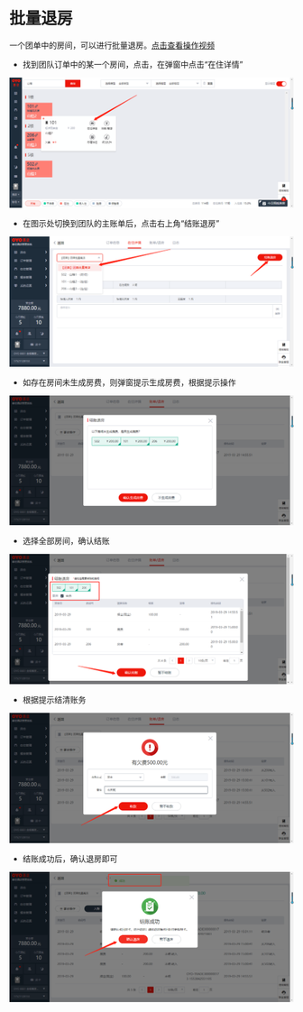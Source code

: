# 批量退房

一个团单中的房间，可以进行批量退房。[点击查看操作视频](http://crs-pms-vidio.oss-cn-beijing.aliyuncs.com/%E6%89%B9%E9%87%8F%E9%80%80%E6%88%BF.mp4)

* 找到团队订单中的某一个房间，点击，在弹窗中点击“在住详情”

![](../../../.gitbook/assets/image%20%2843%29.png)

* 在图示处切换到团队的主账单后，点击右上角“结账退房”

![](../../../.gitbook/assets/image%20%28560%29.png)

* 如存在房间未生成房费，则弹窗提示生成房费，根据提示操作

![](../../../.gitbook/assets/image%20%28406%29.png)

* 选择全部房间，确认结账

![](../../../.gitbook/assets/image%20%28322%29.png)

* 根据提示结清账务

![](../../../.gitbook/assets/image%20%28563%29.png)

* 结账成功后，确认退房即可

![](../../../.gitbook/assets/image%20%28305%29.png)

